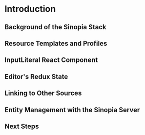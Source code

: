 # Introduction
## Background of the Sinopia Stack
## Resource Templates and Profiles
## InputLiteral React Component
## Editor's Redux State
## Linking to Other Sources
## Entity Management with the Sinopia Server
## Next Steps
